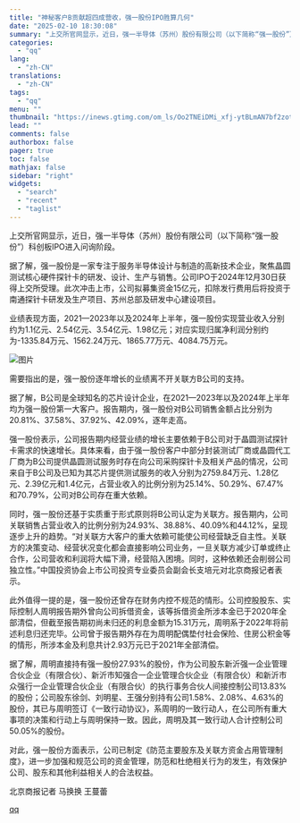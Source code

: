 ```yaml
---
title: "神秘客户B贡献超四成营收，强一股份IPO胜算几何"
date: "2025-02-10 18:30:08"
summary: "上交所官网显示，近日，强一半导体（苏州）股份有限公司（以下简称“强一股份”）科创板IPO进入问询阶段..."
categories:
  - "qq"
lang:
  - "zh-CN"
translations:
  - "zh-CN"
tags:
  - "qq"
menu: ""
thumbnail: "https://inews.gtimg.com/om_ls/Oo2TNEiDMi_xfj-ytBLmAN7bf2zotWauKX7RieNbjFyekAA_640360/0"
lead: ""
comments: false
authorbox: false
pager: true
toc: false
mathjax: false
sidebar: "right"
widgets:
  - "search"
  - "recent"
  - "taglist"
---
```


上交所官网显示，近日，强一半导体（苏州）股份有限公司（以下简称“强一股份”）科创板IPO进入问询阶段。

据了解，强一股份是一家专注于服务半导体设计与制造的高新技术企业，聚焦晶圆测试核心硬件探针卡的研发、设计、生产与销售。公司IPO于2024年12月30日获得上交所受理。此次冲击上市，公司拟募集资金15亿元，扣除发行费用后将投资于南通探针卡研发及生产项目、苏州总部及研发中心建设项目。

业绩表现方面，2021—2023年以及2024年上半年，强一股份实现营业收入分别约为1.1亿元、2.54亿元、3.54亿元、1.98亿元；对应实现归属净利润分别约为-1335.84万元、1562.24万元、1865.77万元、4084.75万元。

![图片](https://inews.gtimg.com/om_bt/OA6nLCL_9K1bAtuEvWWKVjpUseTAni3rynxi2L_9g2PtYAA/641)

需要指出的是，强一股份逐年增长的业绩离不开关联方B公司的支持。

据了解，B公司是全球知名的芯片设计企业，在2021—2023年以及2024年上半年均为强一股份第一大客户。报告期内，强一股份对B公司销售金额占比分别为20.81%、37.58%、37.92%、42.09%，逐年走高。

强一股份表示，公司报告期内经营业绩的增长主要依赖于B公司对于晶圆测试探针卡需求的快速增长。具体来看，由于强一股份客户中部分封装测试厂商或晶圆代工厂商为B公司提供晶圆测试服务时存在向公司采购探针卡及相关产品的情况，公司来自于B公司及已知为其芯片提供测试服务的收入分别为2759.84万元、1.28亿元、2.39亿元和1.4亿元，占营业收入的比例分别为25.14%、50.29%、67.47%和70.79%，公司对B公司存在重大依赖。

同时，强一股份还基于实质重于形式原则将B公司认定为关联方。报告期内，公司关联销售占营业收入的比例分别为24.93%、38.88%、40.09%和44.12%，呈现逐步上升的趋势。“对关联方大客户的重大依赖可能使公司经营缺乏自主性。关联方的决策变动、经营状况变化都会直接影响公司业务，一旦关联方减少订单或终止合作，公司营收和利润将大幅下滑，经营陷入困境。同时，这种依赖还会削弱公司独立性。”中国投资协会上市公司投资专业委员会副会长支培元对北京商报记者表示。

此外值得一提的是，强一股份还曾存在财务内控不规范的情形。公司控股股东、实际控制人周明报告期外曾向公司拆借资金，该等拆借资金所涉本金已于2020年全部清偿，但截至报告期初尚未归还的利息金额为15.31万元，周明系于2022年将前述利息归还完毕。公司曾于报告期外存在为周明配偶垫付社会保险、住房公积金等的情形，所涉本金及利息共计2.93万元已于2021年全部清偿。

据了解，周明直接持有强一股份27.93%的股份，作为公司股东新沂强一企业管理合伙企业（有限合伙）、新沂市知强合一企业管理合伙企业（有限合伙）和新沂市众强行一企业管理合伙企业（有限合伙）的执行事务合伙人间接控制公司13.83%的股份；公司股东徐剑、刘明星、王强分别持有公司1.58%、2.08%、4.63%的股份，其已与周明签订《一致行动协议》，系周明的一致行动人，在公司所有重大事项的决策和行动上与周明保持一致。因此，周明及其一致行动人合计控制公司50.05%的股份。

对此，强一股份方面表示，公司已制定《防范主要股东及关联方资金占用管理制度》，进一步加强和规范公司的资金管理，防范和杜绝相关行为的发生，有效保护公司、股东和其他利益相关人的合法权益。

北京商报记者 马换换 王蔓蕾

[qq](https://new.qq.com/rain/a/20250210A072P400)
